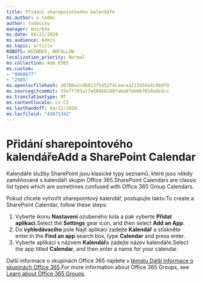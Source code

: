 ```yaml
---
title: Přidání sharepointového kalendáře
ms.author: v-todmc
author: todmccoy
manager: mnirkhe
ms.date: 04/21/2020
ms.audience: Admin
ms.topic: article
ROBOTS: NOINDEX, NOFOLLOW
localization_priority: Normal
ms.collection: Adm_O365
ms.custom:
- "9000677"
- "2585"
ms.openlocfilehash: 20780a2c06813f5d52f4caecaa21505da4c0b9f0
ms.sourcegitcommit: 55eff703a17e500681d8fa6a87eb067019ade3cc
ms.translationtype: MT
ms.contentlocale: cs-CZ
ms.lasthandoff: 04/22/2020
ms.locfileid: "43671342"
---
```

# <a name="add-a-sharepoint-calendar"></a><span data-ttu-id="8737f-102">Přidání sharepointového kalendáře</span><span class="sxs-lookup"><span data-stu-id="8737f-102">Add a SharePoint Calendar</span></span>

<span data-ttu-id="8737f-103">Kalendáře služby SharePoint jsou klasické typy seznamů, které jsou někdy zaměňované s kalendáři skupin Office 365.</span><span class="sxs-lookup"><span data-stu-id="8737f-103">SharePoint Calendars are classic list types which are sometimes confused with Office 365 Group Calendars.</span></span>
 
<span data-ttu-id="8737f-104">Pokud chcete vytvořit sharepointový kalendář, postupujte takto:</span><span class="sxs-lookup"><span data-stu-id="8737f-104">To create a SharePoint Calendar, follow these steps:</span></span>
 
1.  <span data-ttu-id="8737f-105">Vyberte ikonu **Nastavení** ozubeného kola a pak vyberte **Přidat aplikaci**.</span><span class="sxs-lookup"><span data-stu-id="8737f-105">Select the **Settings** gear icon, and then select **Add an App**.</span></span>
2.  <span data-ttu-id="8737f-106">Do **vyhledávacího** pole Najít aplikaci zadejte **Kalendář** a stiskněte enter.</span><span class="sxs-lookup"><span data-stu-id="8737f-106">In the **Find an app** search box, type **Calendar** and press enter.</span></span>
3.  <span data-ttu-id="8737f-107">Vyberte aplikaci s názvem **Kalendář**a zadejte název kalendáře.</span><span class="sxs-lookup"><span data-stu-id="8737f-107">Select the app titled **Calendar**, and then enter a name for your calendar.</span></span>

<span data-ttu-id="8737f-108">Další informace o skupinách Office 365 najdete v [tématu Další informace o skupinách Office 365](https://support.office.com/article/Learn-about-Office-365-groups-b565caa1-5c40-40ef-9915-60fdb2d97fa2).</span><span class="sxs-lookup"><span data-stu-id="8737f-108">For more information about Office 365 Groups, see [Learn about Office 365 Groups](https://support.office.com/article/Learn-about-Office-365-groups-b565caa1-5c40-40ef-9915-60fdb2d97fa2).</span></span>

